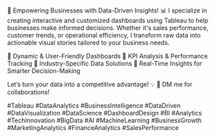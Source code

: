 🚀 Empowering Businesses with Data-Driven Insights! 📊
I specialize in creating interactive and customized dashboards using Tableau to help businesses make informed decisions. Whether it's sales performance, customer trends, or operational efficiency, I transform raw data into actionable visual stories tailored to your business needs.

🔹 Dynamic & User-Friendly Dashboards
🔹 KPI Analysis & Performance Tracking
🔹 Industry-Specific Data Solutions
🔹 Real-Time Insights for Smarter Decision-Making

Let’s turn your data into a competitive advantage! 💡
📩 DM me for collaborations!

#Tableau #DataAnalytics #BusinessIntelligence #DataDriven #DataVisualization #DataScience #DashboardDesign #BI #Analytics #TechInnovation #BigData #AI #MachineLearning #BusinessGrowth #MarketingAnalytics #FinanceAnalytics #SalesPerformance



